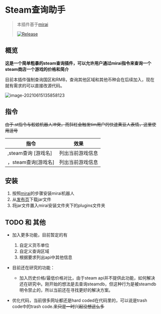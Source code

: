 # Steam查询助手

> 本插件基于[mirai](https://github.com/mamoe/mirai-console)
>
> [![Release](https://img.shields.io/badge/release-v0.1--pre-green)](https://img.shields.io/badge/release-v0.1--pre-green)





## 概览

**这是一个简单粗暴的steam查询插件，可以允许用户通过mirai指令来查询一个steam商店一个游戏的价格和简介**



目前本插件强制查询国区和RMB，查询其他区域和其他币种会在后续加入，现在就有需求的可以直接改源代码。



![image-20210615135858123](C:\Users\pmx99\AppData\Roaming\Typora\typora-user-images\image-20210615135858123.png)





## 指令

~~由于.st指令与骰娘机器人冲突，而斜杠会触发tim用户的快速黄豆人表情，这里使用逗号~~

| 指令                | 效果             |
| ------------------- | ---------------- |
| ,steam查询 [游戏名] | 列出当前游戏信息 |
| ，steam查询[游戏名] | 列出当前游戏信息 |



## 安装

1. 按照[mirai](https://github.com/mamoe/mirai-console)的步骤安装mirai机器人
2. 从[发布页](https://github.com/Pmx990/Mirai-Steam-Plugin/releases/tag/v0.1)下载jar文件
3. 将jar文件置入mirai安装文件夹下的plugins文件夹



## TODO 和 其他

* 加入更多功能，目前暂定的有

  1. 自定义货币单位
  2. 自定义查询区域
  3. 根据要求列出api中其他信息

* 目前还在研究的功能：

  * 加入历史价格/最低价格对比，由于steam api并不提供此功能，如何解决还在研究中。刚开始的想法是去查询steamdb，但这种行为是被steamdb明令禁止的，所以当前还在寻找更好的解决方案。

* 优化代码，当前很多网址都还是hard coded在代码里的，可以说是trash code中的trash code.~~来只是一时兴起没想这么多~~

  



